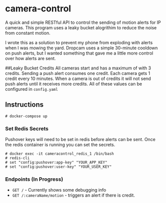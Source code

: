 # camera-control

A quick and simple RESTful API to control the sending of motion alerts for IP cameras. This program uses a leaky bucket alogrithim to reduce the noise from constant motion.

I wrote this as a solution to prevent my phone from exploding with alerts when I was mowing the yard. Dropcam uses a simple 30-minute cooldown on push alerts, but I wanted something that gave me a little more control over how alerts are sent.

##Leaky Bucket Credits
All cameras start and has a maximum of with 3 credits. Sending a push alert consumes one credit. Each camera gets 1 credit every 10 minutes. When a camera is out of credits it will not send push alerts until it receives more credits. All of these values can be configured in `config.yaml`

## Instructions
    # docker-compose up
    
### Set Redis Secrets
Pushover keys will need to be set in redis before alerts can be sent. Once the redis container is running you can set the secrets.

    # docker exec -it cameracontrol_redis_1 /bin/bash
    # redis-cli
    # set "config:pushover:app-key" "YOUR_APP_KEY"
    # set "config:pushover:user-key" "YOUR_USER_KEY"
### Endpoints (In Progress)
* `GET /` - Currently shows some debugging info
* `GET /:cameraName/motion` - triggers an alert if there is credit.
